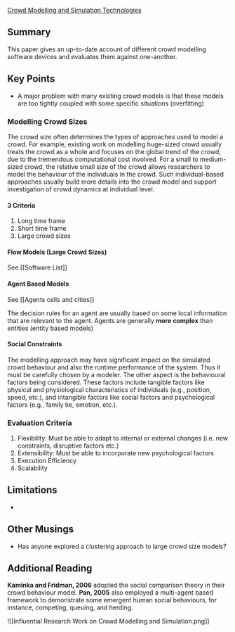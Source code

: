 
[Crowd Modelling and Simulation Technologies](https://research.tees.ac.uk/ws/portalfiles/portal/6477586/Accepted_manuscript.pdf) 
## Summary

This paper gives an up-to-date account of different crowd modelling software devices and evaluates them against one-another.
## Key Points

- A major problem with many existing crowd models is that these models are too tightly coupled with some specific situations (overfitting)
### Modelling Crowd Sizes

The crowd size often determines the types of approaches used to model a crowd. For example, existing work on modelling huge-sized crowd usually treats the crowd as a whole and focuses on the global trend of the crowd, due to the tremendous computational cost involved. For a small to medium-sized crowd, the relative small size of the crowd allows researchers to model the behaviour of the individuals in the crowd. Such individual-based approaches usually build more details into the crowd model and support investigation of crowd dynamics at individual level.
#### 3 Criteria

1. Long time frame
2. Short time frame
3. Large crowd sizes
#### Flow Models (Large Crowd Sizes)
See [[Software List]]
#### Agent Based Models
See [[Agents cells and cities]]

The decision rules for an agent are usually based on some local information that are relevant to the agent. Agents are generally **more complex** than entities (entity based models)
#### Social Constraints

The modelling approach may have significant impact on the simulated crowd behaviour and also the runtime performance of the system. Thus it must be carefully chosen by a modeler. The other aspect is the behavioural factors being considered. These factors include tangible factors like physical and physiological characteristics of individuals (e.g., position, speed, etc.), and intangible factors like social factors and psychological factors (e.g., family tie, emotion, etc.).
### Evaluation Criteria

1. Flexibility: Must be able to adapt to internal or external changes (i.e. new constraints, disruptive factors etc.)
2. Extensibility: Must be able to incorporate new psychological factors
3. Execution Efficiency
4. Scalability
## Limitations

- 

## Other Musings

- Has anyone explored a clustering approach to large crowd size models?
## Additional Reading

**Kaminka and Fridman, 2006** adopted the social comparison theory in their crowd behaviour model. **Pan, 2005** also employed a multi-agent based framework to demonstrate some emergent human social behaviours, for instance, competing, queuing, and herding.

![[Influential Research Work on Crowd Modelling and Simulation.png]]